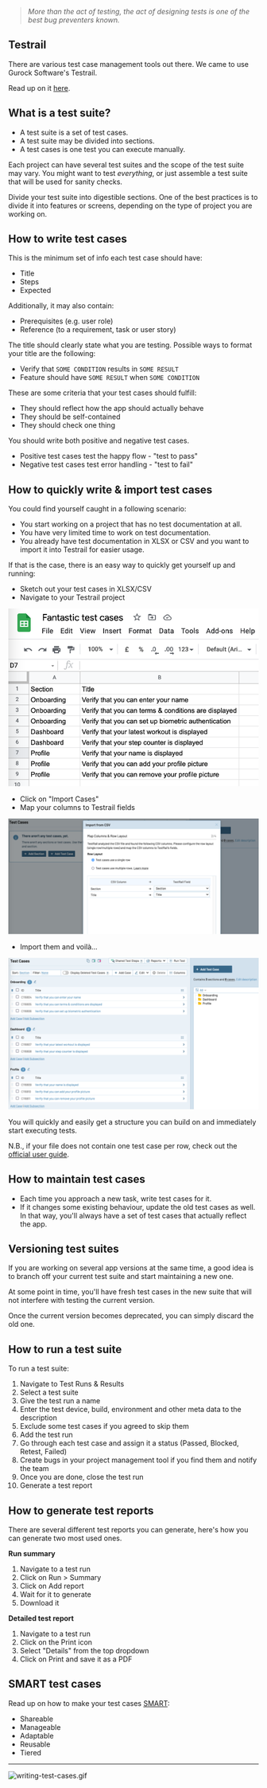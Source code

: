 > *More than the act of testing, the act of designing tests is one of the best bug preventers known.*

## Testrail

There are various test case management tools out there. We came to use Gurock Software's Testrail.

Read up on it [here](https://www.gurock.com/testrail/docs/user-guide). 

## What is a test suite?

- A test suite is a set of test cases.
- A test suite may be divided into sections.
- A test cases is one test you can execute manually.

Each project can have several test suites and the scope of the test suite may vary. You might want to test *everything*, or just assemble a test suite that will be used for sanity checks.

Divide your test suite into digestible sections. One of the best practices is to divide it into features or screens, depending on the type of project you are working on.

## How to write test cases

This is the minimum set of info each test case should have:

- Title
- Steps
- Expected

Additionally, it may also contain:

- Prerequisites (e.g. user role)
- Reference (to a requirement, task or user story)

The title should clearly state what you are testing. Possible ways to format your title are the following: 

- Verify that `SOME CONDITION` results in `SOME RESULT`
- Feature should have `SOME RESULT` when `SOME CONDITION` 

These are some criteria that your test cases should fulfill:

- They should reflect how the app should actually behave
- They should be self-contained
- They should check one thing

You should write both positive and negative test cases.

- Positive test cases test the happy flow - "test to pass"
- Negative test cases test error handling - "test to fail"

## How to quickly write & import test cases

You could find yourself caught in a following scenario:

- You start working on a project that has no test documentation at all.
- You have very limited time to work on test documentation.
- You already have test documentation in XLSX or CSV and you want to import it into Testrail for easier usage.

If that is the case, there is an easy way to quickly get yourself up and running:

- Sketch out your test cases in XLSX/CSV
- Navigate to your Testrail project

![tr1.png](/img/tr1.png)

- Click on "Import Cases"
- Map your columns to Testrail fields

![tr1.png](/img/tr2.png)

- Import them and voilà...

![tr1.png](/img/tr3.png)

You will quickly and easily get a structure you can build on and immediately start executing tests.

N.B., if your file does not contain one test case per row, check out the [official user guide](https://www.gurock.com/testrail/docs/user-guide/howto/import-csv).

## How to maintain test cases

- Each time you approach a new task, write test cases for it.
- If it changes some existing behaviour, update the old test cases as well. In that way, you'll always have a set of test cases that actually reflect the app.

## Versioning test suites

If you are working on several app versions at the same time, a good idea is to branch off your current test suite and start maintaining a new one.

At some point in time, you'll have fresh test cases in the new suite that will not interfere with testing the current version.

Once the current version becomes deprecated, you can simply discard the old one.

## How to run a test suite

To run a test suite:

1. Navigate to Test Runs & Results
2. Select a test suite
3. Give the test run a name
4. Enter the test device, build, environment and other meta data to the description
5. Exclude some test cases if you agreed to skip them
6. Add the test run
7. Go through each test case and assign it a status (Passed, Blocked, Retest, Failed)
8. Create bugs in your project management tool if you find them and notify the team
9. Once you are done, close the test run
10. Generate a test report

## How to generate test reports

There are several different test reports you can generate, here's how you can generate two most used ones.

**Run summary**

1. Navigate to a test run
2. Click on Run > Summary
3. Click on Add report
4. Wait for it to generate
5. Download it

**Detailed test report**

1. Navigate to a test run
2. Click on the Print icon
3. Select "Details" from the top dropdown
4. Click on Print and save it as a PDF

## SMART test cases

Read up on how to make your test cases [SMART](https://www.linkedin.com/pulse/smart-test-cases-kevin-pyles):

- Shareable
- Manageable
- Adaptable
- Reusable
- Tiered 

---
![writing-test-cases.gif](/img/writing-test-cases.gif)
